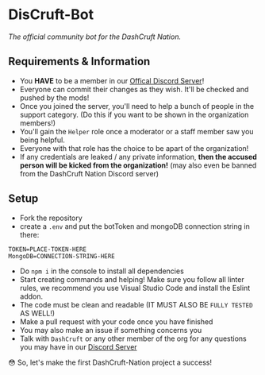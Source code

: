 # DisCruft-Bot

_The official community bot for the DashCruft Nation._

## Requirements & Information

- You **HAVE** to be a member in our [Offical Discord Server](https://dashcruft.com/discord)!
- Everyone can commit their changes as they wish. It'll be checked and pushed by the mods!
- Once you joined the server, you'll need to help a bunch of people in the support category. (Do this if you want to be shown in the organization members!)
- You'll gain the `Helper` role once a moderator or a staff member saw you being helpful.
- Everyone with that role has the choice to be apart of the organization!
- If any credentials are leaked / any private information, **then the accused person will be kicked from the organization!** (may also even be banned from the DashCruft Nation Discord server)

## Setup

- Fork the repository
- create a `.env` and put the botToken and mongoDB connection string in there: 
```
TOKEN=PLACE-TOKEN-HERE
MongoDB=CONNECTION-STRING-HERE
```
- Do `npm i` in the console to install all dependencies
- Start creating commands and helping! Make sure you follow all linter rules, we recommend you use Visual Studio Code and install the Eslint addon.
- The code must be clean and readable (IT MUST ALSO BE `FULLY TESTED` AS WELL!)
- Make a pull request with your code once you have finished
- You may also make an issue if something concerns you
- Talk with `DashCruft` or any other member of the org for any questions you may have in our [Discord Server](https://dashcruft.com/discord)

😳 So, let's make the first DashCruft-Nation project a success!
